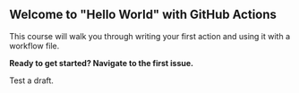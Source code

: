 ## Welcome to "Hello World" with GitHub Actions

This course will walk you through writing your first action and using it with a workflow file. 

**Ready to get started? Navigate to the first issue.**

Test a draft.
